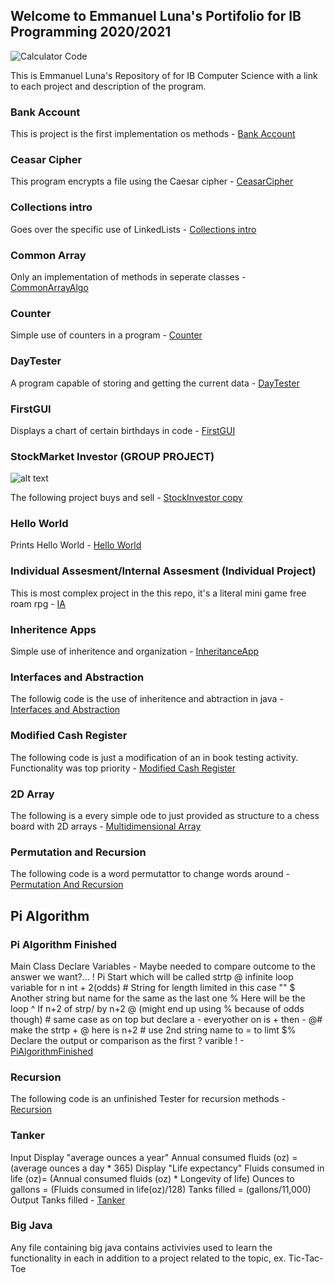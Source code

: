 ## Welcome to Emmanuel Luna's Portifolio for IB Programming 2020/2021

![Calculator Code](https://github.com/Elun4705/IB-Programming---Prortifolio/blob/gh-pages/Images/Capture.JPG?raw=true)

This is Emmanuel Luna's Repository of for IB Computer Science with a link to each project and description of the program.

### Bank Account

This is project is the first implementation os methods  - [Bank Account](https://github.com/Elun4705/IB-Programming---Portifolio/tree/gh-pages/Year%201/Bank%20Account)

### Ceasar Cipher

This program encrypts a file using the Caesar cipher - [CeasarCipher](https://github.com/Elun4705/IB-Programming---Portifolio/tree/gh-pages/Year%201/CaesarCipher)

### Collections intro

Goes over the specific use of LinkedLists - [Collections intro](https://github.com/Elun4705/IB-Programming---Portifolio/tree/gh-pages/Year%201/Collections%20intro)

### Common Array

Only an implementation of methods in seperate classes - [CommonArrayAlgo](https://github.com/Elun4705/IB-Programming---Portifolio/tree/gh-pages/Year%201/CommonArrayAlgo)

### Counter

Simple use of counters in a program - [Counter](https://github.com/Elun4705/IB-Programming---Portifolio/blob/gh-pages/Year%201/Counter/CounterDemo.java)

### DayTester

A program capable of storing and getting the current data  - [DayTester](https://github.com/Elun4705/IB-Programming---Portifolio/tree/gh-pages/Year%201/DayTester)

### FirstGUI

Displays a chart of certain birthdays in code - [FirstGUI](https://github.com/Elun4705/IB-Programming---Portifolio/tree/gh-pages/Year%201/FirstGUI)

### StockMarket Investor (GROUP PROJECT)

![alt text](http://www.stockmarketgame.org/img/horizontal_logo_lg.png "StockMarketGame")

The following project buys and sell - [StockInvestor copy](https://github.com/Elun4705/IB-Programming---Portifolio/tree/gh-pages/Year%201/GroupProject/StockInvestor%20copy)

### Hello World

Prints Hello World - [Hello World](https://github.com/Elun4705/IB-Programming---Portifolio/tree/gh-pages/Year%201/Hello%20World)

### Individual Assesment/Internal Assesment (Individual Project)

This is most complex project in the this repo, it's a literal mini game free roam rpg - [IA](https://github.com/Elun4705/IB-Programming---Portifolio/tree/gh-pages/Year%201/IA)

### Inheritence Apps

Simple use of inheritence and organization  - [InheritanceApp](https://github.com/Elun4705/IB-Programming---Portifolio/tree/gh-pages/Year%201/InheritanceApp)

### Interfaces and Abstraction

The followig code is the use of inheritence and abtraction in java  - [Interfaces and Abstraction](https://github.com/Elun4705/IB-Programming---Portifolio/tree/gh-pages/Year%201/Interfaces%20and%20Abstraction)

### Modified Cash Register

The following code is just a modification of an in book testing activity. Functionality was top priority  - [Modified Cash Register](https://github.com/Elun4705/IB-Programming---Portifolio/tree/gh-pages/Year%201/ModifiedCashRegister)

### 2D Array

The following is a every simple ode to just provided as structure to a chess board with 2D arrays  - [Multidimensional Array](https://github.com/Elun4705/IB-Programming---Portifolio/tree/gh-pages/Year%201/Multidimensional%20Array)

### Permutation and Recursion

The following code is a word permutattor to change words around  - [Permutation And Recursion](https://github.com/Elun4705/IB-Programming---Portifolio/tree/gh-pages/Year%201/Permutation%20And%20Recursion)

## Pi Algorithm
### Pi Algorithm Finished

Main Class Declare Variables - Maybe needed to compare outcome to the answer we want?... ! Pi Start which will be called strtp @ infinite loop variable for n int + 2(odds) # String for length limited in this case "" $ Another string but name for the same as the last one % Here will be the loop ^ If n+2 of strp/ by n+2 @ (might end up using % because of odds though) # same case as on top but declare a - everyother on is + then - @# make the strtp + @ here is n+2 # use 2nd string name to = to limt $% Declare the output or comparison as the first ? varible ! - [PiAlgorithmFinished](https://github.com/Elun4705/IB-Programming---Portifolio/tree/gh-pages/Year%201/PiAlgorithmFinished)

### Recursion

The following code is an unfinished Tester for recursion methods - [Recursion](PiAlgorithmFinished)

### Tanker

Input Display "average ounces a year" Annual consumed fluids (oz) = (average ounces a day * 365) Display "Life expectancy" Fluids consumed in life (oz)= (Annual consumed fluids (oz) * Longevity of life) Ounces to gallons = (Fluids consumed in life(oz)/128) Tanks filled = (gallons/11,000) Output Tanks filled - [Tanker](https://github.com/Elun4705/IB-Programming---Portifolio/tree/gh-pages/Year%201/Tanker)

### Big Java

Any file containing big java contains activivies used to learn the functionality in each in addition to a project related to the topic, ex. Tic-Tac-Toe
